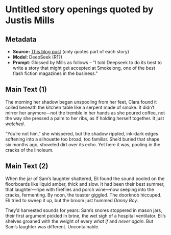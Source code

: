 # Untitled story openings quoted by Justis Mills

## Metadata

- **Source:** [This blog post](https://justismills.substack.com/p/ai-cant-write-good-fiction) (only quotes part of each story)
- **Model**: DeepSeek (R1?)
- **Prompt**: Glossed by Mills as follows – "I told Deepseek to do its best to write a story that might get accepted at Smokelong, one of the best flash fiction magazines in the business."

## Main Text (1)

The morning her shadow began unspooling from her feet, Clara found it coiled beneath the kitchen table like a serpent made of smoke. It didn’t mirror her anymore—not the tremble in her hands as she poured coffee, not the way she pressed a palm to her ribs, as if holding herself together. It just _watched_.

“You’re not him,” she whispered, but the shadow rippled, ink-dark edges softening into a silhouette too broad, too familiar. She’d buried that shape six months ago, shoveled dirt over its echo. Yet here it was, pooling in the cracks of the linoleum.

## Main Text (2)

When the jar of Sam’s laughter shattered, Eli found the sound pooled on the floorboards like liquid amber, thick and slow. It had been their best summer, that laughter—ripe with fireflies and porch wine—now seeping into the cracks, fermenting. By noon, the toaster giggled. The doorknob hiccuped. Eli tried to sweep it up, but the broom just hummed _Danny Boy_.

They’d harvested sounds for years: Sam’s snores stoppered in mason jars, their first argument pickled in brine, the wet sigh of a hospital ventilator. Eli’s shelves groaned with the weight of every _what if_ and _never again_. But Sam’s laughter was different. Uncontainable.